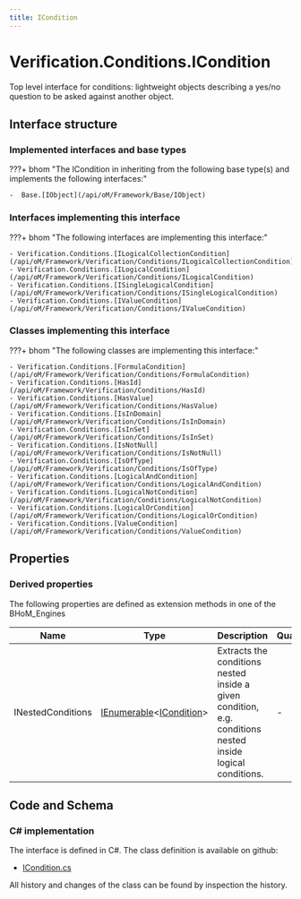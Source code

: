 ```yaml
---
title: ICondition
---
```


# Verification.Conditions.ICondition

Top level interface for conditions: lightweight objects describing a yes/no question to be asked against another object.

## Interface structure

### Implemented interfaces and base types

???+ bhom "The ICondition in inheriting from the following base type(s) and implements the following interfaces:"

    -  Base.[IObject](/api/oM/Framework/Base/IObject)


### Interfaces implementing this interface

???+ bhom "The following interfaces are implementing this interface:"

    - Verification.Conditions.[ILogicalCollectionCondition](/api/oM/Framework/Verification/Conditions/ILogicalCollectionCondition)
    - Verification.Conditions.[ILogicalCondition](/api/oM/Framework/Verification/Conditions/ILogicalCondition)
    - Verification.Conditions.[ISingleLogicalCondition](/api/oM/Framework/Verification/Conditions/ISingleLogicalCondition)
    - Verification.Conditions.[IValueCondition](/api/oM/Framework/Verification/Conditions/IValueCondition)


### Classes implementing this interface

???+ bhom "The following classes are implementing this interface:"

    - Verification.Conditions.[FormulaCondition](/api/oM/Framework/Verification/Conditions/FormulaCondition)
    - Verification.Conditions.[HasId](/api/oM/Framework/Verification/Conditions/HasId)
    - Verification.Conditions.[HasValue](/api/oM/Framework/Verification/Conditions/HasValue)
    - Verification.Conditions.[IsInDomain](/api/oM/Framework/Verification/Conditions/IsInDomain)
    - Verification.Conditions.[IsInSet](/api/oM/Framework/Verification/Conditions/IsInSet)
    - Verification.Conditions.[IsNotNull](/api/oM/Framework/Verification/Conditions/IsNotNull)
    - Verification.Conditions.[IsOfType](/api/oM/Framework/Verification/Conditions/IsOfType)
    - Verification.Conditions.[LogicalAndCondition](/api/oM/Framework/Verification/Conditions/LogicalAndCondition)
    - Verification.Conditions.[LogicalNotCondition](/api/oM/Framework/Verification/Conditions/LogicalNotCondition)
    - Verification.Conditions.[LogicalOrCondition](/api/oM/Framework/Verification/Conditions/LogicalOrCondition)
    - Verification.Conditions.[ValueCondition](/api/oM/Framework/Verification/Conditions/ValueCondition)


## Properties

### Derived properties

The following properties are defined as extension methods in one of the BHoM_Engines

| Name             | Type             | Description      | Quantity         | Engine           |
|------------------|------------------|------------------|------------------|------------------|
| INestedConditions | [IEnumerable](https://learn.microsoft.com/en-us/dotnet/api/System.Collections.Generic.IEnumerable-1?view=netstandard-2.0)&lt;[ICondition](/api/oM/Framework/Verification/Conditions/ICondition)&gt; | Extracts the conditions nested inside a given condition, e.g. conditions nested inside logical conditions. | - | Verification_Engine |


## Code and Schema

### C# implementation

The interface is defined in C#. The class definition is available on github:

- [ICondition.cs](https://github.com/BHoM/BHoM/blob/develop/Verification_oM/Conditions/Interfaces/ICondition.cs)

All history and changes of the class can be found by inspection the history.
